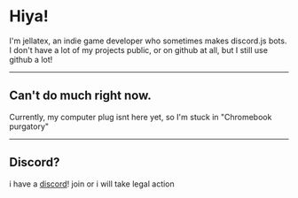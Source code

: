 # Hiya!
I'm jellatex, an indie game developer who sometimes makes discord.js bots. I don't have a lot of my projects public, or on github at all, but I still use github a lot!

---

## Can't do much right now.
Currently, my computer plug isnt here yet, so I'm stuck in "Chromebook purgatory"
 
---

## Discord?
i have a [discord](https://discord.gg/gJnMP6Tw8f)! join or i will take legal action
